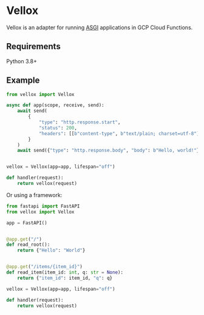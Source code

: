 # Vellox

Vellox is an adapter for running [ASGI](https://asgi.readthedocs.io/en/latest) applications in GCP Cloud Functions.

## Requirements

Python 3.8+

## Example

```python
from vellox import Vellox

async def app(scope, receive, send):
    await send(
        {
            "type": "http.response.start",
            "status": 200,
            "headers": [[b"content-type", b"text/plain; charset=utf-8"]],
        }
    )
    await send({"type": "http.response.body", "body": b"Hello, world!"})


vellox = Vellox(app=app, lifespan="off")

def handler(request):
    return vellox(request)
```

Or using a framework:

```python
from fastapi import FastAPI
from vellox import Vellox

app = FastAPI()


@app.get("/")
def read_root():
    return {"Hello": "World"}


@app.get("/items/{item_id}")
def read_item(item_id: int, q: str = None):
    return {"item_id": item_id, "q": q}

vellox = Vellox(app=app, lifespan="off")

def handler(request):
    return vellox(request)
```
